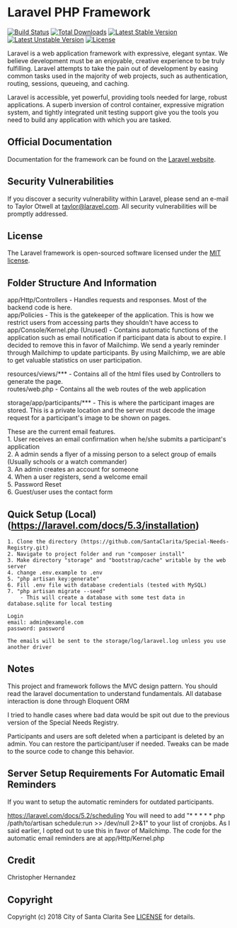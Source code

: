 # Laravel PHP Framework

[![Build Status](https://travis-ci.org/laravel/framework.svg)](https://travis-ci.org/laravel/framework)
[![Total Downloads](https://poser.pugx.org/laravel/framework/d/total.svg)](https://packagist.org/packages/laravel/framework)
[![Latest Stable Version](https://poser.pugx.org/laravel/framework/v/stable.svg)](https://packagist.org/packages/laravel/framework)
[![Latest Unstable Version](https://poser.pugx.org/laravel/framework/v/unstable.svg)](https://packagist.org/packages/laravel/framework)
[![License](https://poser.pugx.org/laravel/framework/license.svg)](https://packagist.org/packages/laravel/framework)

Laravel is a web application framework with expressive, elegant syntax. We believe development must be an enjoyable, creative experience to be truly fulfilling. Laravel attempts to take the pain out of development by easing common tasks used in the majority of web projects, such as authentication, routing, sessions, queueing, and caching.

Laravel is accessible, yet powerful, providing tools needed for large, robust applications. A superb inversion of control container, expressive migration system, and tightly integrated unit testing support give you the tools you need to build any application with which you are tasked.

## Official Documentation

Documentation for the framework can be found on the [Laravel website](http://laravel.com/docs).

## Security Vulnerabilities

If you discover a security vulnerability within Laravel, please send an e-mail to Taylor Otwell at taylor@laravel.com. All security vulnerabilities will be promptly addressed.

## License

The Laravel framework is open-sourced software licensed under the [MIT license](http://opensource.org/licenses/MIT).

## Folder Structure And Information

app/Http/Controllers - Handles requests and responses. Most of the backend code is here.  
app/Policies - This is the gatekeeper of the application. This is how we restrict users from accessing parts they shouldn't have access to  
app/Console/Kernel.php (Unused) - Contains automatic functions of the application such as email notification if participant data is about to expire. I decided to remove this in favor of Mailchimp. We send a yearly reminder through Mailchimp to update participants. By using Mailchimp, we are able to get valuable statistics on user participation.  

resources/views/*** - Contains all of the html files used by Controllers to generate the page.  
routes/web.php - Contains all the web routes of the web application  

storage/app/participants/*** - This is where the participant images are stored. This is a private location and the server must decode the image request for a participant's image to be shown on pages.  

These are the current email features.  
	1. User receives an email confirmation when he/she submits a participant's application  
	2. A admin sends a flyer of a missing person to a select group of emails (Usually schools or a watch commander)    
	3. An admin creates an account for someone  
	4. When a user registers, send a welcome email  
	5. Password Reset  
	6. Guest/user uses the contact form  

## Quick Setup (Local) (https://laravel.com/docs/5.3/installation)
	1. Clone the directory (https://github.com/SantaClarita/Special-Needs-Registry.git)
	2. Navigate to project folder and run "composer install"
	3. Make directory "storage" and "bootstrap/cache" writable by the web server
	4. change .env.example to .env
	5. "php artisan key:generate" 
	6. Fill .env file with database credentials (tested with MySQL)
	7. "php artisan migrate --seed"
		- This will create a database with some test data in database.sqlite for local testing

	Login
	email: admin@example.com 
	password: password 

	The emails will be sent to the storage/log/laravel.log unless you use another driver

## Notes
This project and framework follows the MVC design pattern. You should read the laravel documentation to understand fundamentals. All database interaction is done through Eloquent ORM

I tried to handle cases where bad data would be spit out due to the previous version of the Special Needs Registry.

Participants and users are soft deleted when a participant is deleted by an admin. You can restore the participant/user if needed. Tweaks can be made to the source code to change this behavior.

## Server Setup Requirements For Automatic Email Reminders
If you want to setup the automatic reminders for outdated participants.

https://laravel.com/docs/5.2/scheduling
You will need to add "* * * * * php /path/to/artisan schedule:run >> /dev/null 2>&1" to your list of cronjobs. As I said earlier, I opted out to use this in favor of Mailchimp. The code for the automatic email reminders are at app/Http/Kernel.php

## Credit
Christopher Hernandez

## Copyright
Copyright (c) 2018 City of Santa Clarita
See [LICENSE](https://github.com/santaclarita/Special-Needs-Registry/blob/master/LICENSE.md) for details.
